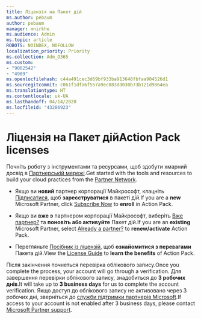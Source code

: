 ```yaml
---
title: Ліцензія на Пакет дій
ms.author: pebaum
author: pebaum
manager: mnirkhe
ms.audience: Admin
ms.topic: article
ROBOTS: NOINDEX, NOFOLLOW
localization_priority: Priority
ms.collection: Adm_O365
ms.custom:
- "9002542"
- "4909"
ms.openlocfilehash: c44a491cec3d69bf933ba913648fbfaa904526d1
ms.sourcegitcommit: c061f1dfa6f557a9ec083dd030b73b121d9864ea
ms.translationtype: HT
ms.contentlocale: uk-UA
ms.lasthandoff: 04/14/2020
ms.locfileid: "43286923"
---
```

# <a name="action-pack-licenses"></a><span data-ttu-id="bc269-102">Ліцензія на Пакет дій</span><span class="sxs-lookup"><span data-stu-id="bc269-102">Action Pack licenses</span></span>

<span data-ttu-id="bc269-103">Почніть роботу з інструментами та ресурсами, щоб здобути хмарний досвід в [Партнерській мережі](https://aka.ms/MPNActionPack).</span><span class="sxs-lookup"><span data-stu-id="bc269-103">Get started with the tools and resources to build your cloud practices from the [Partner Network](https://aka.ms/MPNActionPack).</span></span>

- <span data-ttu-id="bc269-104">Якщо ви **новий** партнер корпорації Майкрософт, клацніть [Підписатися](https://aka.ms/MPNActionPackNew), щоб **зареєструватися** в пакеті дій.</span><span class="sxs-lookup"><span data-stu-id="bc269-104">If you are a **new** Microsoft Partner, click [Subscribe Now](https://aka.ms/MPNActionPackNew) to **enroll** in Action Pack.</span></span>

- <span data-ttu-id="bc269-105">Якщо ви **вже э** партнером корпорації Майкрософт, виберіть [Вже партнер?](https://aka.ms/MPNActionPackExisting) та **поновіть або активуйте** Пакет дій.</span><span class="sxs-lookup"><span data-stu-id="bc269-105">If you are an **existing** Microsoft Partner, select [Already a partner?](https://aka.ms/MPNActionPackExisting) to **renew/activate** Action Pack.</span></span> 

- <span data-ttu-id="bc269-106">Перегляньте [Посібник із ліцензій](https://aka.ms/MPNActionPackGuide), щоб **ознайомитися з перевагами** Пакета дій.</span><span class="sxs-lookup"><span data-stu-id="bc269-106">View the [License Guide](https://aka.ms/MPNActionPackGuide) to **learn the benefits** of Action Pack.</span></span> 

<span data-ttu-id="bc269-107">Після закінчення почнеться перевірка облікового запису.</span><span class="sxs-lookup"><span data-stu-id="bc269-107">Once you complete the process, your account will go through a verification.</span></span> <span data-ttu-id="bc269-108">Для завершення перевірки облікового запису, знадобиться до **3 робочих днів**.</span><span class="sxs-lookup"><span data-stu-id="bc269-108">It will take up to **3 business days** for us to complete the account verification.</span></span> <span data-ttu-id="bc269-109">Якщо доступ до облікового запису не активовано через 3 робочих дні, зверніться до [служби підтримки партнерів Microsoft](https://aka.ms/MPNActionPackSupport).</span><span class="sxs-lookup"><span data-stu-id="bc269-109">If access to your account is not enabled after 3 business days, please contact [Microsoft Partner support](https://aka.ms/MPNActionPackSupport).</span></span> 
